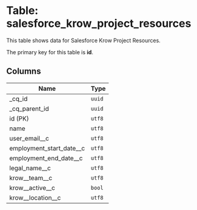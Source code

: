 # Table: salesforce_krow_project_resources

This table shows data for Salesforce Krow Project Resources.

The primary key for this table is **id**.

## Columns

| Name          | Type          |
| ------------- | ------------- |
|_cq_id|`uuid`|
|_cq_parent_id|`uuid`|
|id (PK)|`utf8`|
|name|`utf8`|
|user_email__c|`utf8`|
|employment_start_date__c|`utf8`|
|employment_end_date__c|`utf8`|
|legal_name__c|`utf8`|
|krow__team__c|`utf8`|
|krow__active__c|`bool`|
|krow__location__c|`utf8`|